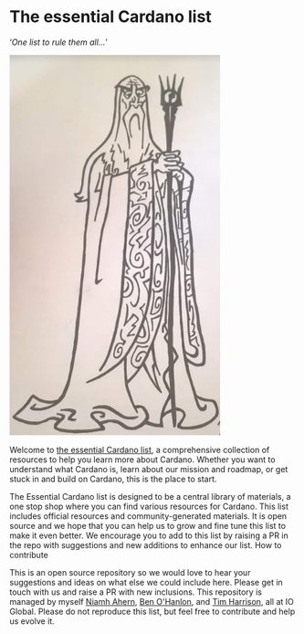 # The essential Cardano list #

   ‘*One list to rule them all...*’

![wizard](saruman.PNG)

Welcome to [the essential Cardano list](https://github.com/nahern/essential-cardano/blob/main/essential-cardano-list.md), a comprehensive collection of resources to help you learn more about Cardano. Whether you want to understand what Cardano is, learn about our mission and roadmap, or get stuck in and build on Cardano, this is the place to start. 

The Essential Cardano list is designed to be a central library of materials, a one stop shop where you can find various resources for Cardano. This list includes official resources and community-generated materials. It is open source and we hope that you can help us to grow and fine tune this list to make it even better. We encourage you to add to this list by raising a PR in the repo with suggestions and new additions to enhance our list. 
How to contribute

This is an open source repository so we would love to hear your suggestions and ideas on what else we could include here. Please get in touch with us and raise a PR with new inclusions. This repository is managed by myself [Niamh Ahern](https://iohk.io/en/team/niamh-ahern), [Ben O'Hanlon](https://iohk.io/en/team/ben-ohanlon), and [Tim Harrison](https://iohk.io/en/team/tim-harrison), all at IO Global. Please do not reproduce this list, but feel free to contribute and help us evolve it. 
